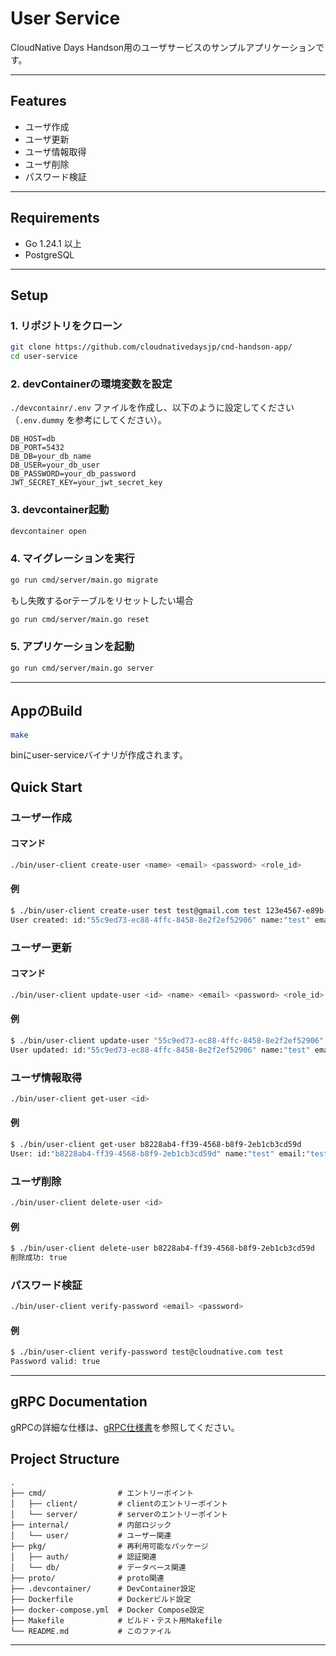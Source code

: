 # User Service

CloudNative Days Handson用のユーザサービスのサンプルアプリケーションです。

---

## Features

- ユーザ作成
- ユーザ更新
- ユーザ情報取得
- ユーザ削除
- パスワード検証

---

## Requirements

- Go 1.24.1 以上
- PostgreSQL

---

## Setup

### 1. リポジトリをクローン
```bash
git clone https://github.com/cloudnativedaysjp/cnd-handson-app/
cd user-service
```

### 2. devContainerの環境変数を設定
`./devcontainr/.env` ファイルを作成し、以下のように設定してください（`.env.dummy` を参考にしてください）。

```env
DB_HOST=db
DB_PORT=5432
DB_DB=your_db_name
DB_USER=your_db_user
DB_PASSWORD=your_db_password
JWT_SECRET_KEY=your_jwt_secret_key
```

### 3. devcontainer起動
```bash
devcontainer open
```

### 4. マイグレーションを実行
```bash
go run cmd/server/main.go migrate
```
もし失敗するorテーブルをリセットしたい場合
```bash
go run cmd/server/main.go reset
```

### 5. アプリケーションを起動
```bash
go run cmd/server/main.go server
```
---
## AppのBuild
```bash
make
```
binにuser-serviceバイナリが作成されます。
## Quick Start

### ユーザー作成
#### コマンド
```bash
./bin/user-client create-user <name> <email> <password> <role_id>
```
#### 例
```bash
$ ./bin/user-client create-user test test@gmail.com test 123e4567-e89b-12d3-a456-426614174000
User created: id:"55c9ed73-ec88-4ffc-8458-8e2f2ef52906" name:"test" email:"test@cloudnative.com" role_id:"00000000-0000-0000-0000-000000000000" created_at:{seconds:1745085211 nanos:51603000} updated_at:{seconds:1745085211 nanos:51604255}
```
### ユーザー更新
#### コマンド
```bash
./bin/user-client update-user <id> <name> <email> <password> <role_id>
```
#### 例
```bash
$ ./bin/user-client update-user "55c9ed73-ec88-4ffc-8458-8e2f2ef52906" "" "" "" "123e4567-e89b-12d3-a456-426614174000" 
User updated: id:"55c9ed73-ec88-4ffc-8458-8e2f2ef52906" name:"test" email:"test@cloudnative.com" role_id:"123e4567-e89b-12d3-a456-426614174000" created_at:{seconds:1745085211 nanos:51603000} updated_at:{seconds:1745085530 nanos:281918000}
```

### ユーザ情報取得
```bash
./bin/user-client get-user <id>
```
#### 例
```bash
$ ./bin/user-client get-user b8228ab4-ff39-4568-b8f9-2eb1cb3cd59d
User: id:"b8228ab4-ff39-4568-b8f9-2eb1cb3cd59d" name:"test" email:"test1@cloudnative.com" role_id:"00000000-0000-0000-0000-000000000000" created_at:{seconds:1745086235 nanos:825482000} updated_at:{seconds:1745086235 nanos:825483000}
```

### ユーザ削除
```bash
./bin/user-client delete-user <id>
```

#### 例
```bash
$ ./bin/user-client delete-user b8228ab4-ff39-4568-b8f9-2eb1cb3cd59d
削除成功: true
```

### パスワード検証
```bash
./bin/user-client verify-password <email> <password>
```

#### 例
```bash
$ ./bin/user-client verify-password test@cloudnative.com test
Password valid: true
```
---

## gRPC Documentation

gRPCの詳細な仕様は、[gRPC仕様書](proto/READEME.md)を参照してください。


## Project Structure

```
.
├── cmd/                # エントリーポイント
│   ├── client/         # clientのエントリーポイント
│   └── server/         # serverのエントリーポイント
├── internal/           # 内部ロジック
│   └── user/           # ユーザー関連
├── pkg/                # 再利用可能なパッケージ
│   ├── auth/           # 認証関連
│   └── db/             # データベース関連
├── proto/              # proto関連
├── .devcontainer/      # DevContainer設定
├── Dockerfile          # Dockerビルド設定
├── docker-compose.yml  # Docker Compose設定
├── Makefile            # ビルド・テスト用Makefile
└── README.md           # このファイル
```

---



